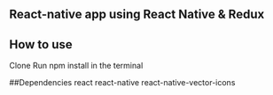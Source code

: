 
## React-native app using React Native & Redux

			






## How to use
Clone
Run npm install in the terminal



##Dependencies
react
react-native
react-native-vector-icons



